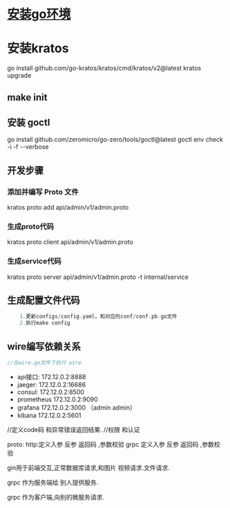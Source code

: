 # [安装go环境](https://xiaohubai.github.io/docs/env)
[]()
# 安装kratos
go install github.com/go-kratos/kratos/cmd/kratos/v2@latest
kratos upgrade

## make init

## 安装 goctl
go install github.com/zeromicro/go-zero/tools/goctl@latest
goctl env check -i -f --verbose

## 开发步骤
### 添加并编写 Proto 文件
kratos proto add api/admin/v1/admin.proto

### 生成proto代码
kratos proto client api/admin/v1/admin.proto

### 生成service代码
kratos proto server api/admin/v1/admin.proto -t internal/service

## 生成配置文件代码
``` go
    1.更新configs/config.yaml，和对应的conf/conf.pb.go文件
    2.执行make config
```

## wire编写依赖关系
```go
//在wire.go文件下执行 wire

```


- api接口:      172.12.0.2:8888
- jaeger:       172.12.0.2:16686
- consul:       172.12.0.2:8500
- prometheus    172.12.0.2:9090
- grafana       172.12.0.2:3000 （admin admin）
- kibana        172.12.0.2:5601

//定义code码 和异常错误返回结果.
//权限 和认证

proto:
    http:定义入参 反参  返回码 ,参数校验
    grpc 定义入参 反参  返回码 ,参数校验


gin用于前端交互,正常数据库请求,和图片 视频请求.文件请求.

grpc 作为服务端给 别人提供服务.

grpc 作为客户端,向别的微服务请求.